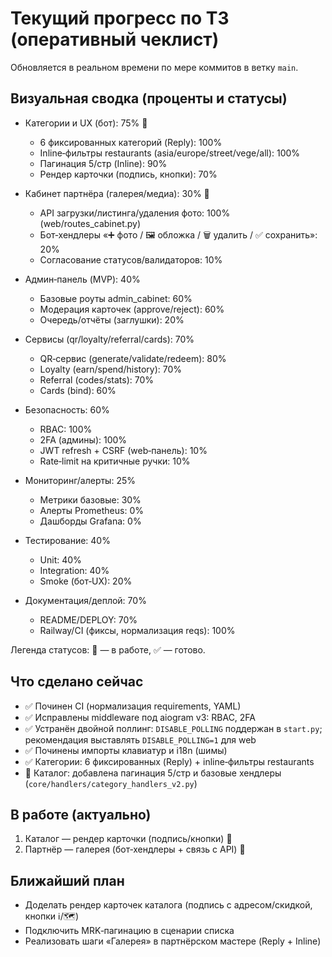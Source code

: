 # Текущий прогресс по ТЗ (оперативный чеклист)

Обновляется в реальном времени по мере коммитов в ветку `main`.

## Визуальная сводка (проценты и статусы)

- Категории и UX (бот): 75% 🔄
  - 6 фиксированных категорий (Reply): 100%
  - Inline‑фильтры restaurants (asia/europe/street/vege/all): 100%
  - Пагинация 5/стр (Inline): 90%
  - Рендер карточки (подпись, кнопки): 70%

- Кабинет партнёра (галерея/медиа): 30% 🔄
  - API загрузки/листинга/удаления фото: 100% (web/routes_cabinet.py)
  - Бот‑хендлеры «➕ фото / 🖼 обложка / 🗑 удалить / ✅ сохранить»: 20%
  - Согласование статусов/валидаторов: 10%

- Админ‑панель (MVP): 40%
  - Базовые роуты admin_cabinet: 60%
  - Модерация карточек (approve/reject): 60%
  - Очередь/отчёты (заглушки): 20%

- Сервисы (qr/loyalty/referral/cards): 70%
  - QR‑сервис (generate/validate/redeem): 80%
  - Loyalty (earn/spend/history): 70%
  - Referral (codes/stats): 70%
  - Cards (bind): 60%

- Безопасность: 60%
  - RBAC: 100%
  - 2FA (админы): 100%
  - JWT refresh + CSRF (web‑панель): 10%
  - Rate‑limit на критичные ручки: 10%

- Мониторинг/алерты: 25%
  - Метрики базовые: 30%
  - Алерты Prometheus: 0%
  - Дашборды Grafana: 0%

- Тестирование: 40%
  - Unit: 40%
  - Integration: 40%
  - Smoke (бот‑UX): 20%

- Документация/деплой: 70%
  - README/DEPLOY: 70%
  - Railway/CI (фиксы, нормализация reqs): 100%

Легенда статусов: 🔄 — в работе, ✅ — готово.

## Что сделано сейчас

- ✅ Починен CI (нормализация requirements, YAML)
- ✅ Исправлены middleware под aiogram v3: RBAC, 2FA
- ✅ Устранён двойной поллинг: `DISABLE_POLLING` поддержан в `start.py`; рекомендация выставлять `DISABLE_POLLING=1` для web
- ✅ Починены импорты клавиатур и i18n (шимы)
- ✅ Категории: 6 фиксированных (Reply) + inline‑фильтры restaurants
- 🔄 Каталог: добавлена пагинация 5/стр и базовые хендлеры (`core/handlers/category_handlers_v2.py`)

## В работе (актуально)

1) Каталог — рендер карточки (подпись/кнопки) 🔄
2) Партнёр — галерея (бот‑хендлеры + связь с API) 🔄

## Ближайший план

- Доделать рендер карточек каталога (подпись с адресом/скидкой, кнопки ℹ️/🗺)
- Подключить MRK‑пагинацию в сценарии списка
- Реализовать шаги «Галерея» в партнёрском мастере (Reply + Inline)


